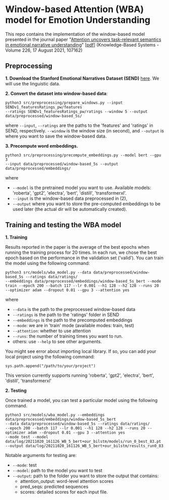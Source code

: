 # Window-based Attention (WBA) model for Emotion Understanding

This repo contains the implementation of the window-based model presented in the journal paper "[Attention uncovers task-relevant semantics in emotional narrative understanding](https://www.sciencedirect.com/science/article/abs/pii/S0950705121004251)" \[[pdf](https://www.dropbox.com/s/mhmbaq1meeb2lva/Narrative-WBA-KB21.pdf?dl=0)\] (Knowledge-Based Systems - Volume 226, 17 August 2021, 107162)

## Preprocessing 
**1. Download the Stanford Emotional Narratives Dataset (SEND)** [here](https://github.com/StanfordSocialNeuroscienceLab/SEND). We will use the linguistic data. 

**2. Convert the dataset into window-based data**:
```
python3 src/preprocessing/prepare_windows.py --input SENDv1_featuresRatings_pw/features 
--ratings SENDv1_featuresRatings_pw/ratings --window 5 --output data/preprocessed/window-based_5s/ 
```
where ```--input```, ```--ratings``` are the paths to the 'features' and 'ratings' in SEND, respectively. ```--window``` is the window size (in second), and ```--output``` is where you want to save the window-based data. 

**3. Precompute word embeddings.** 
```
python3 src/preprocessing/precompute_embeddings.py --model bert --gpu 3 
--input data/preprocessed/window-based_5s --output data/preprocessed/embeddings/
```
where 
* ```--model``` is the pretrained model you want to use. Available models: 'roberta', 'gpt2', 'electra', 'bert', 'distill', 'transformerxl'. 
* ```--input``` is the window-based data preprocessed in (2), 
* ```--output``` where you want to store the pre-computed embeddings to be used later (the actual dir will be automatically created). 

## Training and testing the WBA model
**1. Training**

Results reported in the paper is the average of the best epochs when running the training process for 20 times. In each run, we chose the best epoch based on the performance in the validation set ('valid'). You can train the model using the following command: 
```
python3 src/models/wba_model.py --data data/preprocessed/window-based_5s --ratings data/ratings/ 
--embeddings data/preprocessed/embeddings/window-based_5s_bert --mode train --epoch 200 --batch 117 --lr 0.001 --h1 128 --h2 128 --runs 20 
--optimizer adam --dropout 0.01 --gpu 3 --attention yes
```
where 
* ```--data``` is the path to the preprocessed window-based data 
* ```--ratings``` is the path to the 'ratings' folder in SEND
* ```--embeddings``` is the path to the precomputed embeddings
* ```--mode```: we are in 'train' mode (available modes: train, test)
* ```--attention```: whether to use attention
* ```--runs```: the number of training times you want to run. 
* others: use ```--help``` to see other arguments. 

You might see error about importing local library. If so, you can add your local project using the following command: 
```
sys.path.append("/path/to/your/project")
```

This version currently supports running 'roberta', 'gpt2', 'electra', 'bert', 'distill', 'transformerxl'

**2. Testing** 

Once trained a model, you can test a particular model using the following command. 

```
python3 src/models/wba_model.py --embeddings data/preprocessed/embeddings/window-based_5s_bert 
--data data/preprocessed/window-based_5s --ratings data/ratings/ 
--epoch 200 --batch 117 --lr 0.001 --h1 128 --h2 128 --runs 20 --optimizer adam --dropout 0.01 --gpu 3 --attention yes 
--mode test --model data/log/20211020_161126_WB_5_bert+our_bilstm/models/run_0_best_83.pt 
--output data/log/20211020_161126_WB_5_bert+our_bilstm/results_run0_83
```
Notable arguments for testing are: 
* ```--mode```: test
* ```--model```: path to the model you want to test
* ```--output```: path to the folder you want to store the output that contains:
    * attention_output: word-level attention scores  
    * pred_seqs: predicted sequences
    * scores: detailed scores for each input file.

